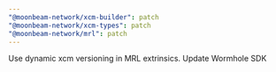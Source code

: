```yaml
---
"@moonbeam-network/xcm-builder": patch
"@moonbeam-network/xcm-types": patch
"@moonbeam-network/mrl": patch
---
```


Use dynamic xcm versioning in MRL extrinsics. Update Wormhole SDK
